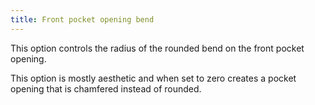 ```yaml
---
title: Front pocket opening bend
---
```


This option controls the radius of the rounded bend on the front pocket opening.

This option is mostly aesthetic and when set to zero creates a pocket opening that is chamfered instead of rounded.
